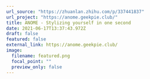 ```yaml
---
url_source: "https://zhuanlan.zhihu.com/p/337441837"
url_project: "https://anome.geekpie.club/"
title: ANOME - Stylizing yourself in one second
date: 2021-06-17T13:37:43.972Z
draft: false
featured: false
external_link: https://anome.geekpie.club/
image:
  filename: featured.png
  focal_point: ""
  preview_only: false
---
```

